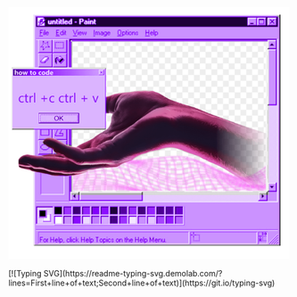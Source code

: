<p align="right">
<img src="https://raw.githubusercontent.com/visiblyconfused/visiblyconfused/main/New%20Project.png" alt="drawing" width="550"/>
</p>

<p align ="left">
  [![Typing SVG](https://readme-typing-svg.demolab.com/?lines=First+line+of+text;Second+line+of+text)](https://git.io/typing-svg)
</p>
